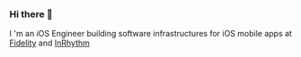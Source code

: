 ### Hi there 👋


I 'm an iOS Engineer building software infrastructures for iOS mobile apps at 
<a href="https://www.inrhythm.com/" target="_blank">Fidelity</a> and 
<a href="https://www.inrhythm.com/" target="_blank">InRhythm</a>

<!--
Here are some ideas to get you started:

- 🔭 I’m currently working on ...
- 🌱 I’m currently learning ...
- 👯 I’m looking to collaborate on ...
- 🤔 I’m looking for help with ...
- 💬 Ask me about ...
- 📫 How to reach me: ...
- 😄 Pronouns: ...
- ⚡ Fun fact: ...
-->
